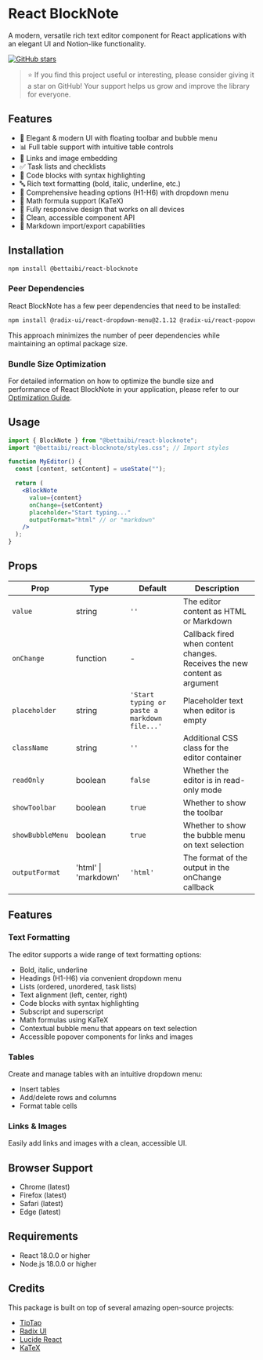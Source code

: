 # React BlockNote

A modern, versatile rich text editor component for React applications with an elegant UI and Notion-like functionality.

[![GitHub stars](https://img.shields.io/github/stars/bettaibi/react-blocknote.svg?style=social&label=Star&maxAge=2592000)](https://github.com/bettaibi/react-blocknote)

> ⭐ If you find this project useful or interesting, please consider giving it a star on GitHub! Your support helps us grow and improve the library for everyone.

## Features

- 🎨 Elegant & modern UI with floating toolbar and bubble menu
- 📊 Full table support with intuitive table controls
- 🔗 Links and image embedding
- ✅ Task lists and checklists
- 📝 Code blocks with syntax highlighting
- 🔤 Rich text formatting (bold, italic, underline, etc.)
- 📑 Comprehensive heading options (H1-H6) with dropdown menu
- 🧮 Math formula support (KaTeX)
- 📱 Fully responsive design that works on all devices
- 🎯 Clean, accessible component API
- 🔌 Markdown import/export capabilities

## Installation

```bash
npm install @bettaibi/react-blocknote
```

### Peer Dependencies

React BlockNote has a few peer dependencies that need to be installed:

```bash
npm install @radix-ui/react-dropdown-menu@2.1.12 @radix-ui/react-popover@1.1.11 katex@0.16.22
```

This approach minimizes the number of peer dependencies while maintaining an optimal package size.

### Bundle Size Optimization

For detailed information on how to optimize the bundle size and performance of React BlockNote in your application, please refer to our [Optimization Guide](./OPTIMIZATION.md).

## Usage

```jsx
import { BlockNote } from "@bettaibi/react-blocknote";
import "@bettaibi/react-blocknote/styles.css"; // Import styles

function MyEditor() {
  const [content, setContent] = useState("");

  return (
    <BlockNote
      value={content}
      onChange={setContent}
      placeholder="Start typing..."
      outputFormat="html" // or "markdown"
    />
  );
}
```

## Props

| Prop             | Type                 | Default                                      | Description                                                               |
| ---------------- | -------------------- | -------------------------------------------- | ------------------------------------------------------------------------- |
| `value`          | string               | `''`                                         | The editor content as HTML or Markdown                                    |
| `onChange`       | function             | -                                            | Callback fired when content changes. Receives the new content as argument |
| `placeholder`    | string               | `'Start typing or paste a markdown file...'` | Placeholder text when editor is empty                                     |
| `className`      | string               | `''`                                         | Additional CSS class for the editor container                             |
| `readOnly`       | boolean              | `false`                                      | Whether the editor is in read-only mode                                   |
| `showToolbar`    | boolean              | `true`                                       | Whether to show the toolbar                                               |
| `showBubbleMenu` | boolean              | `true`                                       | Whether to show the bubble menu on text selection                         |
| `outputFormat`   | 'html' \| 'markdown' | `'html'`                                     | The format of the output in the onChange callback                         |

## Features

### Text Formatting

The editor supports a wide range of text formatting options:

- Bold, italic, underline
- Headings (H1-H6) via convenient dropdown menu
- Lists (ordered, unordered, task lists)
- Text alignment (left, center, right)
- Code blocks with syntax highlighting
- Subscript and superscript
- Math formulas using KaTeX
- Contextual bubble menu that appears on text selection
- Accessible popover components for links and images

### Tables

Create and manage tables with an intuitive dropdown menu:

- Insert tables
- Add/delete rows and columns
- Format table cells

### Links & Images

Easily add links and images with a clean, accessible UI.

## Browser Support

- Chrome (latest)
- Firefox (latest)
- Safari (latest)
- Edge (latest)

## Requirements

- React 18.0.0 or higher
- Node.js 18.0.0 or higher

## Credits

This package is built on top of several amazing open-source projects:

- [TipTap](https://tiptap.dev/)
- [Radix UI](https://www.radix-ui.com/)
- [Lucide React](https://lucide.dev/)
- [KaTeX](https://katex.org/)
